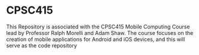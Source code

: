 # CPSC415



This Repository is associated with the CPSC415 Mobile Computing Course lead by Professor Ralph Morelli and Adam Shaw. The course focuses on the creation of mobile applications for Android and iOS  devices, and this will serve as the code repository
